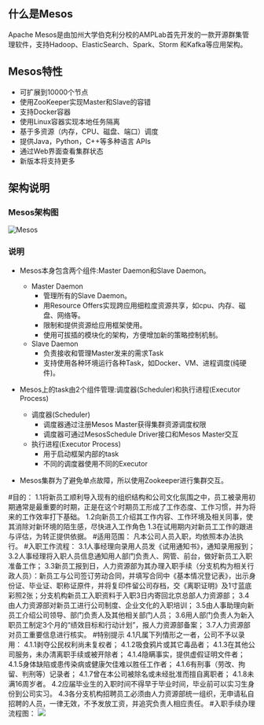 ## 什么是Mesos

Apache Mesos是由加州大学伯克利分校的AMPLab首先开发的一款开源群集管理软件，支持Hadoop、ElasticSearch、Spark、Storm 和Kafka等应用架构。

## Mesos特性

- 可扩展到10000个节点
- 使用ZooKeeper实现Master和Slave的容错
- 支持Docker容器
- 使用Linux容器实现本地任务隔离
- 基于多资源（内存，CPU、磁盘、端口）调度
- 提供Java，Python，C++等多种语言 APIs
- 通过Web界面查看集群状态
- 新版本将支持更多

## 架构说明
### Mesos架构图
![Mesos](http://mesos.apache.org/assets/img/documentation/architecture3.jpg "Title")

### 说明
* Mesos本身包含两个组件:Master Daemon和Slave Daemon。
    * Master Daemon
        * 管理所有的Slave Daemon。
        * 用Resource Offers实现跨应用细粒度资源共享，如cpu、内存、磁盘、网络等。
        * 限制和提供资源给应用框架使用。
        * 使用可拔插的模块化的架构，方便增加新的策略控制机制。
    * Slave Daemon
        * 负责接收和管理Master发来的需求Task
        * 支持使用各种环境运行各种Task，如Docker、VM、进程调度(纯硬件)。
        
* Mesos上的task由2个组件管理:调度器(Scheduler)和执行进程(Executor Process)
    * 调度器(Scheduler)
        * 调度器通过注册Mesos Master获得集群资源调度权限
        * 调度器可通过MesosSchedule Driver接口和Mesos Master交互
    * 执行进程(Executor Process)
        * 用于启动框架内部的task
        * 不同的调度器使用不同的Executor

* Mesos集群为了避免单点故障，所以使用Zookeeper进行集群交互。


#目的： 1.1将新员工顺利导入现有的组织结构和公司文化氛围之中，员工被录用初期通常是最重要的时期，正是在这个时期员工形成了工作态度、工作习惯，并为将来的工作效率打下基础。1.2向新员工介绍其工作内容、工作环境及相关同事，使其消除对新环境的陌生感，尽快进入工作角色1.3在试用期内对新员工工作的跟进与评估，为转正提供依据。#适用范围：凡本公司人员入职，均依照本办法执行。#入职工作流程：3.1人事经理向录用人员发《试用通知书》，通知录用报到；3.2人事经理将入职人员信息通知用人部门负责人、网管、前台，做好新员工入职准备工作；3.3新员工报到日，人力资源部为其办理入职手续（分支机构为相关行政人员）：新员工与公司签订劳动合同，并填写合同中《基本情况登记表》，出示身份证、毕业证、职称证原件，并将复印件留公司存档，交《离职证明》及1寸蓝底彩照2张；分支机构新员工入职资料于入职3日内寄回北京总部人力资源部；3.4由人力资源部对新员工进行公司制度、企业文化的入职培训；3.5由人事助理向新员工介绍公司领导、部门负责人及其他相关部门人员；3.6用人部门负责人为新入职员工制定3个月的“绩效目标和行动计划”，报人力资源部备案；3.7人力资源部对员工重要信息进行核实。#特别提示4.1凡属下列情形之一者，公司不予以录用：4.1.1剥夺公民权利尚未复权者；4.1.2吸食鸦片或其它毒品者；4.1.3在其他公司服务，未办清离职手续或被开除者；4.1.4隐瞒事实，提供虚假证明文件者；4.1.5身体缺陷或患传染病或健康欠佳难以胜任工作者；4.1.6有刑事（劳改、拘留、判刑等）记录者；4.1.7曾在本公司被除名或未经批准而擅自离职者；4.1.8未满16周岁者。4.2应届毕业生的入职时间不得早于毕业时间，毕业前可以实习生身份到公司实习。4.3各分支机构招聘员工必须由人力资源部统一组织，无申请私自招聘的人员，一律无效，不予发放工资，并追究负责人相应责任。#入职手续办理流程图：
![](入职手续办理流程图.png"Title")



